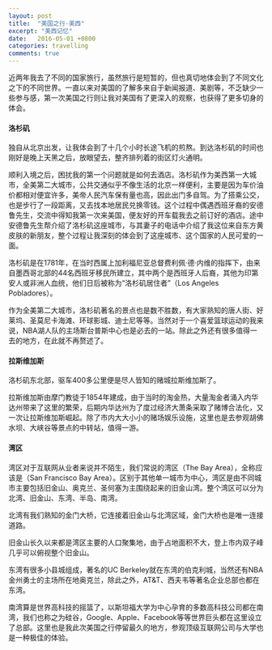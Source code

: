 ```yaml
---
layout: post
title:  "美国之行-美西"
excerpt: "美西记忆"
date:   2016-05-01 +0800
categories: travelling
comments: true
---
```

近两年我去了不同的国家旅行，虽然旅行是短暂的，但也真切地体会到了不同文化之下的不同世界。一直以来对美国的了解多来自于新闻报道、美剧等，不乏缺少一些参与感，第一次美国之行则让我对美国有了更深入的观察，也获得了更多切身的体会。

#### 洛杉矶

独自从北京出发，让我体会到了十几个小时长途飞机的煎熬。到达洛杉矶的时间也刚好是晚上天黑之后，放眼望去，整齐排列着的街区灯火通明。

顺利入境之后，困扰我的第一个问题就是如何去酒店。洛杉矶作为美西第一大城市，全美第二大城市，公共交通似乎不像生活的北京一样便利，主要是因为车价油价都相对便宜许多，美帝人民汽车保有量也高，因此出门多自驾。为了搭乘公交，也是步行了一段距离，又去找本地居民兑换零钱。这个过程中偶遇西班牙裔的安德鲁先生，交流中得知我第一次来美国，便友好的开车载我去之前订好的酒店。途中安德鲁先生帮介绍了洛杉矶这座城市，与其妻子的电话中介绍了我这位来自东方黄皮肤的新朋友，整个过程让我深刻的体会到了这座城市、这个国家的人民可爱的一面。

洛杉矶是在1781年，在当时西属上加利福尼亚总督费利佩·德·内维的指挥下，由来自墨西哥北部的44名西班牙移民所建立，其中两个是西班牙人后裔，其他为印第安人或非洲人血统，他们日后被称为“洛杉矶居住者”（Los Angeles Pobladores）。

作为全美第二大城市，洛杉矶著名的景点也是数不胜数，有大家熟知的唐人街、好莱坞、圣莫尼卡海滩、环球影城、迪士尼等等。当然对于一个喜爱篮球运动的我来说，NBA湖人队的主场斯台普斯中心也是必去的一站。除此之外还有很多值得一去的地方，在此就不再赘述了。

#### 拉斯维加斯

洛杉矶东北部，驱车400多公里便是尽人皆知的赌城拉斯维加斯了。

拉斯维加斯由摩门教徒于1854年建成，由于当时的淘金热，大量淘金者涌入内华达州带来了这里的繁荣，后期内华达州为了度过经济大萧条采取了赌博合法化，又一次让拉斯维加斯崛起。除了市内大大小小的赌场娱乐设施，这里也是去参观胡佛水坝、大峡谷等景点的中转站，值得一游。


#### 湾区

湾区对于互联网从业者来说并不陌生，我们常说的湾区（The Bay Area），全称应该是（San Francisco Bay Area）。区别于其他单一城市为中心，湾区是由不同城市主要包括旧金山、奥克兰、圣何塞为主围绕起来的旧金山湾。整个湾区可以分为北湾、旧金山、东湾、半岛、南湾。

北湾有我们熟知的金门大桥，它连接着旧金山与北湾区域，金门大桥也是唯一连接道路。

旧金山长久以来都是湾区主要的人口聚集地，由于占地面积不大，登上市内双子峰几乎可以俯视整个旧金山。

东湾有很多小县城组成，著名的UC Berkeley就在东湾的伯克利城，当然还有NBA金州勇士的主场所在地奥克兰，除此之外，AT&T、西夫韦等著名企业总部也都在东湾。

南湾算是世界高科技的摇篮了，以斯坦福大学为中心孕育的多数高科技公司都在南湾，我们也称之为硅谷，Google、Apple、Facebook等等世界巨头都在这里设立了总部。这里也是我此次美国之行停留最久的地方，参观顶级互联网公司与大学也是一种极佳的体验。
